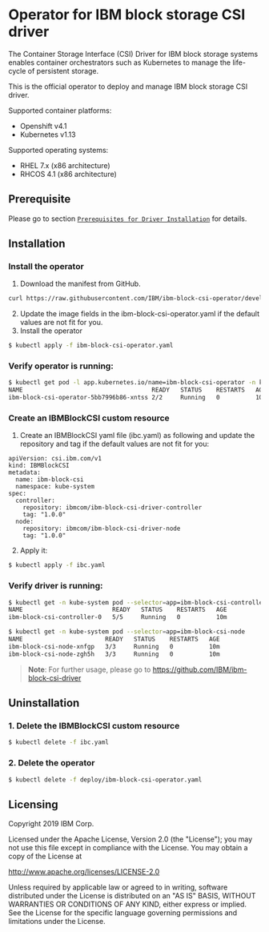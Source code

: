 # Operator for IBM block storage CSI driver
The Container Storage Interface (CSI) Driver for IBM block storage systems enables container orchestrators such as Kubernetes to manage the life-cycle of persistent storage.

This is the official operator to deploy and manage IBM block storage CSI driver.

Supported container platforms:
  - Openshift v4.1
  - Kubernetes v1.13

Supported operating systems:
  - RHEL 7.x (x86 architecture)
  - RHCOS 4.1 (x86 architecture)

## Prerequisite
Please go to section [`Prerequisites for Driver Installation`](https://github.com/IBM/ibm-block-csi-driver#prerequisites-for-driver-installation) for details.

## Installation

### Install the operator
1. Download the manifest from GitHub.
```bash
curl https://raw.githubusercontent.com/IBM/ibm-block-csi-operator/develop/deploy/ibm-block-csi-operator.yaml > ibm-block-csi-operator.yaml
```
2. Update the image fields in the ibm-block-csi-operator.yaml if the default values are not fit for you.
3. Install the operator

<!-- $ kubectl apply -f csi_driver.yaml  (download and install csi_driver.yaml only if you are using Kubernetes v.1.14+) -->
```bash
$ kubectl apply -f ibm-block-csi-operator.yaml
```

### Verify operator is running:

```bash
$ kubectl get pod -l app.kubernetes.io/name=ibm-block-csi-operator -n kube-system
NAME                                    READY   STATUS    RESTARTS   AGE
ibm-block-csi-operator-5bb7996b86-xntss 2/2     Running   0          10m
```

### Create an IBMBlockCSI custom resource
1. Create an IBMBlockCSI yaml file (ibc.yaml) as following and update the repository and tag if the default values are not fit for you:
```
apiVersion: csi.ibm.com/v1
kind: IBMBlockCSI
metadata:
  name: ibm-block-csi
  namespace: kube-system
spec:
  controller:
    repository: ibmcom/ibm-block-csi-driver-controller
    tag: "1.0.0"
  node:
    repository: ibmcom/ibm-block-csi-driver-node
    tag: "1.0.0"
```

2. Apply it:

```bash
$ kubectl apply -f ibc.yaml
```

### Verify driver is running:

```bash
$ kubectl get -n kube-system pod --selector=app=ibm-block-csi-controller
NAME                         READY   STATUS    RESTARTS   AGE
ibm-block-csi-controller-0   5/5     Running   0          10m

$ kubectl get -n kube-system pod --selector=app=ibm-block-csi-node
NAME                       READY   STATUS    RESTARTS   AGE
ibm-block-csi-node-xnfgp   3/3     Running   0          10m
ibm-block-csi-node-zgh5h   3/3     Running   0          10m

```

> **Note**: For further usage, please go to https://github.com/IBM/ibm-block-csi-driver

## Uninstallation

### 1. Delete the IBMBlockCSI custom resource
```bash
$ kubectl delete -f ibc.yaml
```

### 2. Delete the operator
<!-- $ kubectl delete CSI operator and driver -->
```bash
$ kubectl delete -f deploy/ibm-block-csi-operator.yaml
```

## Licensing

Copyright 2019 IBM Corp.

Licensed under the Apache License, Version 2.0 (the "License");
you may not use this file except in compliance with the License.
You may obtain a copy of the License at

http://www.apache.org/licenses/LICENSE-2.0

Unless required by applicable law or agreed to in writing, software
distributed under the License is distributed on an "AS IS" BASIS,
WITHOUT WARRANTIES OR CONDITIONS OF ANY KIND, either express or implied.
See the License for the specific language governing permissions and
limitations under the License.

